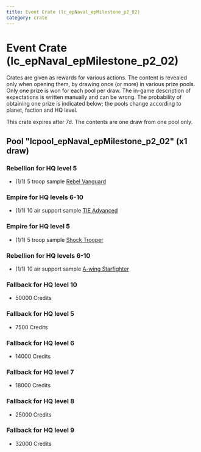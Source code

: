 ```yaml
---
title: Event Crate (lc_epNaval_epMilestone_p2_02)
category: crate
---
```


# Event Crate (lc_epNaval_epMilestone_p2_02)

Crates are given as rewards for various actions. The content is revealed only when opening them, by drawing once (or more) in various prize pools. Only one prize is won for each pool per draw. The in-game description of expectations is written manually and can be wrong. The probability of obtaining one prize is indicated below; the pools change according to planet, faction and HQ level.

This crate expires after 7d. The contents are one draw from one pool only.

## Pool "lcpool_epNaval_epMilestone_p2_02" (x1 draw)

### Rebellion for HQ level 5

  * (1/1) 5 troop sample [Rebel Vanguard](Vanguard)

### Empire for HQ levels 6-10

  * (1/1) 10 air support sample [TIE Advanced](TieAdvanced)

### Empire for HQ level 5

  * (1/1) 5 troop sample [Shock Trooper](Shock)

### Rebellion for HQ levels 6-10

  * (1/1) 10 air support sample [A-wing Starfighter](AWing)

### Fallback for HQ level 10

  * 50000 Credits

### Fallback for HQ level 5

  * 7500 Credits

### Fallback for HQ level 6

  * 14000 Credits

### Fallback for HQ level 7

  * 18000 Credits

### Fallback for HQ level 8

  * 25000 Credits

### Fallback for HQ level 9

  * 32000 Credits